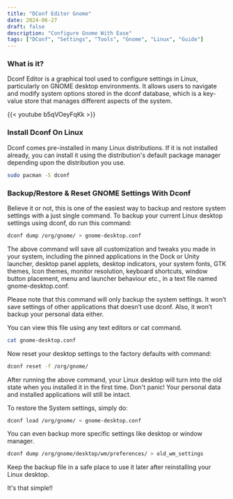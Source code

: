 ```yaml
---
title: "DConf Editor Gnome"
date: 2024-06-27
draft: false
description: "Configure Gnome With Ease"
tags: ["DConf", "Settings", "Tools", "Gnome", "Linux", "Guide"]
---
```

### What is it?

Dconf Editor is a graphical tool used to configure settings in Linux, particularly on GNOME desktop environments. It allows users to navigate and modify system options stored in the dconf database, which is a key-value store that manages different aspects of the system.

{{< youtube b5qVOeyFqKk >}}

### Install Dconf On Linux

Dconf comes pre-installed in many Linux distributions. If it is not installed already, you can install it using the distribution's default package manager depending upon the distribution you use.

```Bash
sudo pacman -S dconf
```

### Backup/Restore & Reset GNOME Settings With Dconf


Believe it or not, this is one of the easiest way to backup and restore system settings with a just single command. To backup your current Linux desktop settings using dconf, do run this command:

```Bash
dconf dump /org/gnome/ > gnome-desktop.conf
```

The above command will save all customization and tweaks you made in your system, including the pinned applications in the Dock or Unity launcher, desktop panel applets, desktop indicators, your system fonts, GTK themes, Icon themes, monitor resolution, keyboard shortcuts, window button placement, menu and launcher behaviour etc., in a text file named gnome-desktop.conf.

Please note that this command will only backup the system settings. It won’t save settings of other applications that doesn’t use dconf. Also, it won’t backup your personal data either.

You can view this file using any text editors or cat command.

```Bash
cat gnome-desktop.conf
```

Now reset your desktop settings to the factory defaults with command:

```Bash
dconf reset -f /org/gnome/
```

After running the above command, your Linux desktop will turn into the old state when you installed it in the first time. Don't panic! Your personal data and installed applications will still be intact.

To restore the System settings, simply do:

```Bash
dconf load /org/gnome/ < gnome-desktop.conf
```

You can even backup more specific settings like desktop or window manager.

```Bash
dconf dump /org/gnome/desktop/wm/preferences/ > old_wm_settings
```

Keep the backup file in a safe place to use it later after reinstalling your Linux desktop.


It's that simple!!

